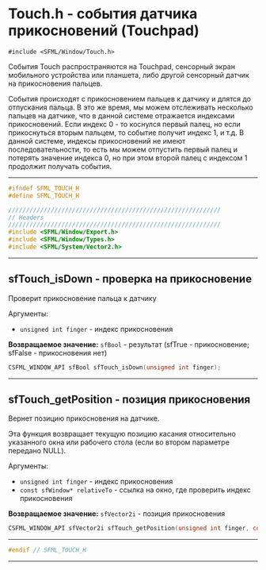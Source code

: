 # Touch.h - события датчика прикосновений (Touchpad)

```#include <SFML/Window/Touch.h>```

События Touch распространяются на Touchpad, сенсорный экран мобильного устройства или планшета, либо другой сенсорный датчик на прикосновения пальцев.

События происходят с прикосновением пальцев к датчику и длятся до отпускания пальца.
В это же время, мы можем отслеживать несколько пальцев на датчике, что в данной системе отражается индексами прикосновений.
Если индекс 0 - то коснулся первый палец, но если прикоснуться вторым пальцем, то событие получит индекс 1, и т.д. 
В данной системе, индексы прикосновений не имеют последовательности, 
то есть мы можем отпустить первый палец и потерять значение индекса 0, но при этом второй палец с индексом 1 продолжит получать события.


<hr/>


```c
#ifndef SFML_TOUCH_H
#define SFML_TOUCH_H

////////////////////////////////////////////////////////////
// Headers
////////////////////////////////////////////////////////////
#include <SFML/Window/Export.h>
#include <SFML/Window/Types.h>
#include <SFML/System/Vector2.h>
```
<hr/>

## sfTouch_isDown - проверка на прикосновение

Проверит прикосновение пальца к датчику

Аргументы:

- ``unsigned int finger`` - индекс прикосновения

**Возвращаемое значение:** ``sfBool`` - результат (sfTrue - прикосновение; sfFalse - прикосновения нет)

```c
CSFML_WINDOW_API sfBool sfTouch_isDown(unsigned int finger);
```
<hr/>

## sfTouch_getPosition - позиция прикосновения

Вернет позицию прикосновения на датчике.

Эта функция возвращает текущую позицию касания относительно указанного окна или рабочего стола (если во втором параметре передано NULL).

Аргументы:

- ``unsigned int finger`` - индекс прикосновения
- ``const sfWindow* relativeTo`` - ссылка на окно, где проверить индекс прикосновения

**Возвращаемое значение:** ``sfVector2i`` - позиция прикосновения

```c
CSFML_WINDOW_API sfVector2i sfTouch_getPosition(unsigned int finger, const sfWindow* relativeTo);
```
<hr/>

```c
#endif // SFML_TOUCH_H
```
<hr/>



